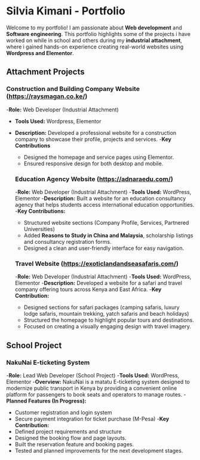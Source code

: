 # Silvia Kimani - Portfolio
Welcome to my portfolio! I am passionate about **Web development** and **Software engineering**.
This portfolio highlights some of the projects i have worked on while in school and others during my **industrial attachment**, where i gained hands-on experience creating real-world websites using **Wordpress and Elementor**.

## Attachment Projects
### Construction and Building Company Website (https://raysmagan.co.ke/)
-**Role:** Web Developer (Industrial Attachment)
- **Tools Used:** Wordpress, Elementor
- **Description:** Developed a professional website for a construction company to showcase their profile, projects and services.
-**Key Contributions**
  - Designed the homepage and service pages using Elementor.
  - Ensured responsive design for both desktop and mobile.
  

  ### Education Agency Website (https://adnaraedu.com/)
  -**Role:** Web Developer (Industrial Attachment)
  -**Tools Used:** WordPress, Elementor
  -**Description:** Built a website for an education consultancy agency that helps students access international education opportunities.
  -**Key Contributions:**
    - Structured website sections (Company Profile, Services, Partnered Universities)
    - Added **Reasons to Study in China and Malaysia**, scholarship listings and consultancy registration forms.
    - Designed a clean and user-friendly interface for easy navigation.

  ### Travel Website (https://exoticlandandseasafaris.com/)
  -**Role:** Web Developer (Industrial Attachment)
  -**Tools Used:** WordPress, Elementor
  -**Description:** Developed a website for a safari and travel company offering tours across Kenya and East Africa.
  -**Key Contribution:**
    - Designed sections for safari packages (camping safaris, luxury lodge safaris, mountain trekking, yatch safaris and beach holidays)
    - Structured the homepage to highlight popular tours and destinations.
    - Focused on creating a visually engaging design with travel imagery.

 ## School Project
 ### NakuNai E-ticketing System
 -**Role:** Lead Web Developer (School Project)
 -**Tools Used:** WordPress, Elementor
 -**Overview:** NakuNai is a matatu E-ticketing system designed to modernize public transport in Kenya by providing a convenient online platform for passengers to book seats and operators to manage routes.
-**Planned Features (In Progress):**
  - Customer registration and login system
  - Secure payment integration for ticket purchase (M-Pesa)
-**Key Contribution:**
  - Defined project requirements and structure
  - Designed the booking flow and page layouts.
  - Built the reservation feature and booking pages.
  - Tested and planned improvements for the next development stages.
 
  
